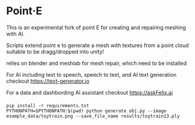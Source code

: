 # Point·E
This is an experimental fork of point E for creating and repairing meshing with AI.

Scripts extend point e to generate a mesh with textures from a point cloud suitable to be dragg/dropped into unity!


relies on blender and meshlab for mesh repair, which need to be installed

For AI including text to speech, speech to text, and AI text generation checkout https://text-generator.io

For a data and dashbording AI assistant checkout https://askFelix.ai

####


```shell
pip install -r requirements.txt
PYTHONPATH=$PYTHONPATH:$(pwd) python generate_obj.py --image example_data/toytrain.png --save_file_name results/toytrain13.ply 
```

